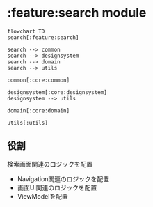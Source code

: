 # :feature:search module

```mermaid
flowchart TD
search[:feature:search]

search --> common
search --> designsystem
search --> domain
search --> utils

common[:core:common]

designsystem[:core:designsystem]
designsystem --> utils

domain[:core:domain]

utils[:utils]
```

## 役割

検索画面関連のロジックを配置

* Navigation関連のロジックを配置
* 画面UI関連のロジックを配置
* ViewModelを配置